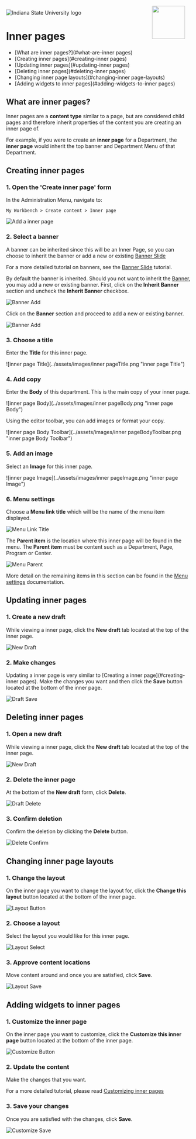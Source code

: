 <img class="logo" src="../../global_assets/images/IXM-Transparent-Vertical.jpg" style="float:right; margin:-10px 15px 0 0;" height="90" />
<img class="logo" src="../assets/images/isu_logo.png" alt="Indiana State University logo" />

# Inner pages

* [What are inner pages?](#what-are-inner pages)
* [Creating inner pages](#creating-inner pages)
* [Updating inner pages](#updating-inner pages)
* [Deleting inner pages](#deleting-inner pages)
* [Changing inner page layouts](#changing-inner page-layouts)
* [Adding widgets to inner pages](#adding-widgets-to-inner pages)

## What are inner pages?

Inner pages are a **content type** similar to a page, but are considered child pages and therefore inherit properties of the content you are creating an inner page of.

For example, if you were to create an **inner page** for a Department, the **inner page** would inherit the top banner and Department Menu of that Department. 

## Creating inner pages

### 1. Open the 'Create inner page' form
In the Administration Menu, navigate to:
	
	My Workbench > Create content > Inner page
		
![Add a inner page](../assets/images/InnerPageAdd.png "Add a inner page")

### 2. Select a banner
A banner can be inherited since this will be an Inner Page, so you can choose to inherit the banner or add a new or existing [Banner Slide](banner_slides.md)

For a more detailed tutorial on banners, see the [Banner Slide](banner_slides.md) tutorial.

By default the banner is inherited. Should you not want to inherit the [Banner](banner_slides.md), you may add a new or existing banner. First, click on the **Inherit Banner** section and uncheck the **Inherit Banner** checkbox.

![Banner Add](../assets/images/BannerInherit.png "Banner Add")

Click on the **Banner** section and proceed to add a new or existing banner.

![Banner Add](../assets/images/InnerPageBannerAdd.png "Banner Add")

### 3. Choose a title
Enter the **Title** for this inner page.

![inner page Title](../assets/images/inner pageTitle.png "inner page Title")

### 4. Add copy
Enter the **Body** of this department. This is the main copy of your inner page. 

![inner page Body](../assets/images/inner pageBody.png "inner page Body")

Using the editor toolbar, you can add images or format your copy.

![inner page Body Toolbar](../assets/images/inner pageBodyToolbar.png "inner page Body Toolbar")

### 5. Add an image

Select an **Image** for this inner page.

![inner page Image](../assets/images/inner pageImage.png "inner page Image")

### 6. Menu settings

Choose a **Menu link title** which will be the name of the menu item displayed.

![Menu Link Title](../assets/images/MenuLinkTitle.png "Menu Link Title")

The **Parent item** is the location where this inner page will be found in the menu. The **Parent item** must be content such as a Department, Page, Program or Center. 

![Menu Parent](../assets/images/MenuParent.png "Menu Parent")

More detail on the remaining items in this section can be found in the [Menu settings]() documentation.

## Updating inner pages

### 1. Create a new draft

While viewing a inner page, click the **New draft** tab located at the top of the inner page.

![New Draft](../assets/images/NewDraft.png "New Draft")

### 2. Make changes

Updating a inner page is very similar to [Creating a inner page](#creating-inner pages). Make the changes you want and then click the **Save** button located at the bottom of the inner page.

![Draft Save](../assets/images/DraftSave.png "Draft Save")

## Deleting inner pages

### 1. Open a new draft

While viewing a inner page, click the **New draft** tab located at the top of the inner page.

![New Draft](../assets/images/NewDraft.png "New Draft")

### 2. Delete the inner page

At the bottom of the **New draft** form, click **Delete**.

![Draft Delete](../assets/images/DraftDelete.png "Draft Delete")

### 3. Confirm deletion

Confirm the deletion by clicking the **Delete** button.

![Delete Confirm](../assets/images/DraftDeleteConfirm.png "Delete Confirm")

## Changing inner page layouts

### 1. Change the layout

On the inner page you want to change the layout for, click the **Change this layout** button located at the bottom of the inner page.

![Layout Button](../assets/images/LayoutButton.png "Layout Button")

### 2. Choose a layout

Select the layout you would like for this inner page.

![Layout Select](../assets/images/LayoutSelect.png "Layout Select")

### 3. Approve content locations

Move content around and once you are satisfied, click **Save**. 

![Layout Save](../assets/images/LayoutSave.png "Layout Save")

## Adding widgets to inner pages

### 1. Customize the inner page

On the inner page you want to customize, click the **Customize this inner page** button located at the bottom of the inner page.

![Customize Button](../assets/images/CustomizeButton.png "Customize Button")

### 2. Update the content

Make the changes that you want. 

For a more detailed tutorial, please read [Customizing inner pages]()

### 3. Save your changes

Once you are satisfied with the changes, click **Save**. 

![Customize Save](../assets/images/CustomizeSave.png "Customize Save")
